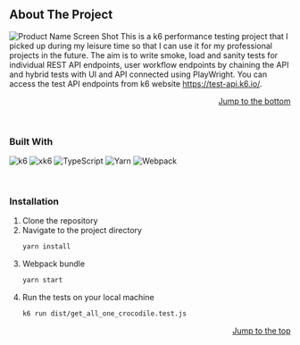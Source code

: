 <a id="readme-top"></a>
## About The Project
![Product Name Screen Shot](https://github.com/mrexiati/k6-performance/assets/50190023/7ed61e73-ccf9-4426-bf43-5091c13f7009)
This is a k6 performance testing project that I picked up during my leisure time so that I can use it for my professional projects in the future. The aim is to write smoke, load and sanity tests for individual REST API endpoints, user workflow endpoints by chaining the API and hybrid tests with UI and API connected using PlayWright. You can access the test API endpoints from k6 website https://test-api.k6.io/.

<p align="right"><a href="#readme-bottom">Jump to the bottom</a></p>

<br>

### Built With
![k6](https://img.shields.io/badge/-k6-7A41C5?style=flat-square&logo=k6&logoColor=white) ![xk6](https://img.shields.io/badge/-xk6-7A41C5?style=flat-square) ![TypeScript](https://img.shields.io/badge/-TypeScript-3178C6?style=flat-square&logo=TypeScript&logoColor=white) ![Yarn](https://img.shields.io/badge/-Yarn-2C8EBB?style=flat-square&logo=yarn&logoColor=white) ![Webpack](https://img.shields.io/badge/-Webpack-8DD6F9?style=flat-square&logo=webpack&logoColor=black)


<br>

### Installation

1. Clone the repository
2. Navigate to the project directory
   ```sh
   yarn install
   ```
3. Webpack bundle
   ```sh
   yarn start
   ```
4. Run the tests on your local machine
   ```sh
   k6 run dist/get_all_one_crocodile.test.js
   ```

<p align="right"><a href="#readme-top">Jump to the top</a></p>
<a id="readme-bottom"></a>




